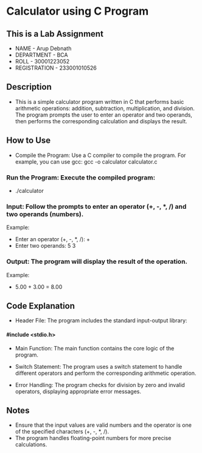 # Calculator using C Program

## This is a Lab Assignment
- NAME - Arup Debnath
- DEPARTMENT - BCA
- ROLL - 30001223052
- REGISTRATION - 233001010526

## Description
- This is a simple calculator program written in C that performs basic arithmetic operations: addition, subtraction, multiplication, and division. The program prompts the user to enter an operator and two operands, then performs the corresponding calculation and displays the result.

## How to Use
- Compile the Program: Use a C compiler to compile the program. For example, you can use gcc:
gcc -o calculator calculator.c

### Run the Program: Execute the compiled program:
- ./calculator

### Input: Follow the prompts to enter an operator (+, -, *, /) and two operands (numbers).
Example:
- Enter an operator (+, -, *, /): +
- Enter two operands: 5 3

### Output: The program will display the result of the operation.
Example:
- 5.00 + 3.00 = 8.00

## Code Explanation
- Header File: The program includes the standard input-output library:
#### #include <stdio.h>

- Main Function: The main function contains the core logic of the program.

- Switch Statement: The program uses a switch statement to handle different operators and perform the corresponding arithmetic operation.

- Error Handling: The program checks for division by zero and invalid operators, displaying appropriate error messages.

## Notes
- Ensure that the input values are valid numbers and the operator is one of the specified characters (+, -, *, /).
- The program handles floating-point numbers for more precise calculations.
